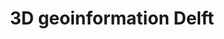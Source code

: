 ---
schema: default
title: 3D geoinformation Delft
description: 3d.bk.tudelft.nl
logo: 'https://3d.bk.tudelft.nl/img/logos/tud-3dgeoinfo-black.png'
---